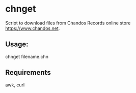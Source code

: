 # chnget
Script to download files from Chandos Records online store https://www.chandos.net.
## Usage: 
chnget filename.chn
## Requirements
awk, curl
